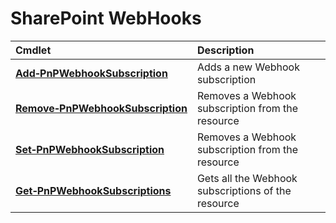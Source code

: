 # SharePoint WebHooks 
Cmdlet|Description
:-----|:----------
**[Add&#8209;PnPWebhookSubscription](AddPnPWebhookSubscription.md)** |Adds a new Webhook subscription
**[Remove&#8209;PnPWebhookSubscription](RemovePnPWebhookSubscription.md)** |Removes a Webhook subscription from the resource
**[Set&#8209;PnPWebhookSubscription](SetPnPWebhookSubscription.md)** |Removes a Webhook subscription from the resource
**[Get&#8209;PnPWebhookSubscriptions](GetPnPWebhookSubscriptions.md)** |Gets all the Webhook subscriptions of the resource
